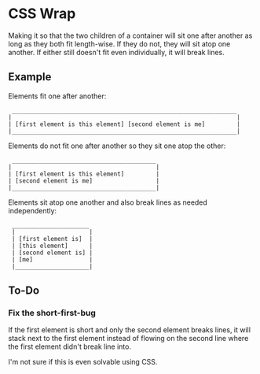 # CSS Wrap

Making it so that the two children of a container will sit one after another as
long as they both fit length-wise. If they do not, they will sit atop one
another. If either still doesn't fit even individually, it will break lines.

## Example

Elements fit one after another:

```
 ________________________________________________________________
|                                                                |
| [first element is this element] [second element is me]         |
|________________________________________________________________|

```

Elements do not fit one after another so they sit one atop the other:

```
 _________________________________________
|                                         |
| [first element is this element]         |
| [second element is me]                  |
|_________________________________________|
```

Elements sit atop one another and also break lines as needed independently:

```
 ______________________
 |                     |
 | [first element is]  |
 | [this element]      |
 | [second element is] |
 | [me]                |
 |_____________________|
```

## To-Do

### Fix the short-first-bug

If the first element is short and only the second element breaks lines, it will stack
next to the first element instead of flowing on the second line where the first element
didn't break line into.

I'm not sure if this is even solvable using CSS.
